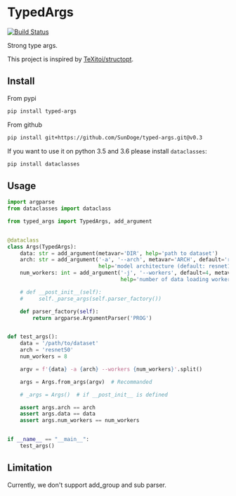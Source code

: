 # TypedArgs

[![Build Status](https://travis-ci.org/SunDoge/typed-args.svg?branch=master)](https://travis-ci.org/SunDoge/typed-args)

Strong type args.

This project is inspired by [TeXitoi/structopt](https://github.com/TeXitoi/structopt).

## Install

From pypi

```bash
pip install typed-args
```

From github
```bash
pip install git+https://github.com/SunDoge/typed-args.git@v0.3
```

If you want to use it on python 3.5 and 3.6 please install `dataclasses`:

```bash
pip install dataclasses
```

## Usage

```python
import argparse
from dataclasses import dataclass

from typed_args import TypedArgs, add_argument


@dataclass
class Args(TypedArgs):
    data: str = add_argument(metavar='DIR', help='path to dataset')
    arch: str = add_argument('-a', '--arch', metavar='ARCH', default='resnet18',
                             help='model architecture (default: resnet18)')
    num_workers: int = add_argument('-j', '--workers', default=4, metavar='N',
                                    help='number of data loading workers (default: 4)')

    # def __post_init__(self):
    #     self._parse_args(self.parser_factory())

    def parser_factory(self):
        return argparse.ArgumentParser('PROG')


def test_args():
    data = '/path/to/dataset'
    arch = 'resnet50'
    num_workers = 8

    argv = f'{data} -a {arch} --workers {num_workers}'.split()

    args = Args.from_args(argv)  # Recommanded

    # _args = Args()  # if __post_init__ is defined

    assert args.arch == arch
    assert args.data == data
    assert args.num_workers == num_workers


if __name__ == "__main__":
    test_args()
```

## Limitation

Currently, we don't support add_group and sub parser.